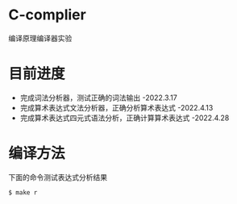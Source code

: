 # C-complier
编译原理编译器实验

# 目前进度
* 完成词法分析器，测试正确的词法输出 -2022.3.17
* 完成算术表达式文法分析器，正确分析算术表达式 -2022.4.13
* 完成算术表达式四元式语法分析，正确计算算术表达式 -2022.4.28

# 编译方法

下面的命令测试表达式分析结果
```shell
$ make r
```



